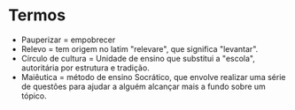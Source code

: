 # Termos
- Pauperizar = empobrecer
- Relevo = tem origem no latim "relevare", que significa "levantar".
- Círculo de cultura = Unidade de ensino que substitui a "escola", autoritária por estrutura e tradição.
- Maiêutica = método de ensino Socrático, que envolve realizar uma série de questões para ajudar a alguém alcançar mais a fundo sobre um tópico.